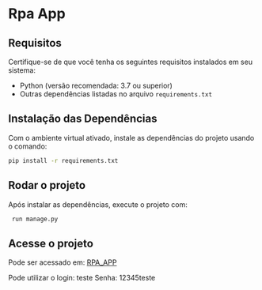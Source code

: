# Rpa App

## Requisitos

Certifique-se de que você tenha os seguintes requisitos instalados em seu sistema:

- Python (versão recomendada: 3.7 ou superior)
- Outras dependências listadas no arquivo `requirements.txt`


## Instalação das Dependências

Com o ambiente virtual ativado, instale as dependências do projeto usando o comando:
```bash
pip install -r requirements.txt
```


## Rodar o projeto

Após instalar as dependências, execute o projeto com:
```bash
 run manage.py
```
## Acesse o projeto

Pode ser acessado em:
[RPA_APP](https://welcome-thoroughly-whale.ngrok-free.app)

Pode utilizar o login: teste
Senha: 12345teste

